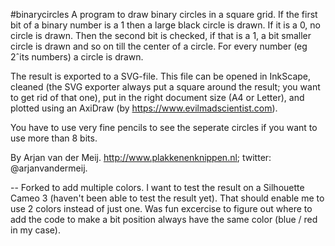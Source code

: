 #binarycircles
A program to draw binary circles in a square grid. 
If the first bit of a binary number is a 1 then a large black circle is drawn. 
If it is a 0, no circle is drawn. Then the second bit is checked, if that is a 1,
a bit smaller circle is drawn and so on till the center of a circle. For every number 
(eg 2ˆits numbers) a circle is drawn.

The result is exported to a SVG-file. This file can be opened in InkScape, cleaned
(the SVG exporter always put a square around the result; you want to get rid of that one),
put in the right document size (A4 or Letter), and plotted using an AxiDraw 
(by https://www.evilmadscientist.com). 

You have to use very fine pencils to see the seperate circles if you want to use more than 8 bits.

By Arjan van der Meij. http://www.plakkenenknippen.nl; twitter: @arjanvandermeij.

--
Forked to add multiple colors. 
I want to test the result on a Silhouette Cameo 3 (haven't been able to test the result yet).
That should enable me to use 2 colors instead of just one.
Was fun excercise to figure out where to add the code to make a bit position always have the same color (blue / red in my case).

